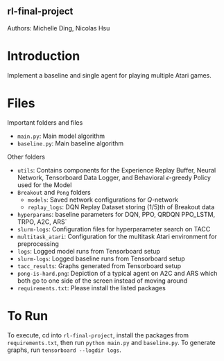 ## rl-final-project

Authors: Michelle Ding, Nicolas Hsu

# Introduction 
Implement a baseline and single agent for playing multiple Atari games. 

# Files 
Important folders and files
* `main.py`: Main model algorithm
* `baseline.py`: Main baseline algorithm

Other folders

* `utils`: Contains components for the Experience Replay Buffer, Neural Network, Tensorboard Data Logger, and Behavioral $\epsilon$-greedy Policy used for the Model
* `Breakout` and `Pong` folders
    * `models`: Saved network configurations for $Q$-network
    * `replay_logs`: DQN Replay Dataset storing (1/5)th of Breakout data
* `hyperparams`: baseline parameters for DQN, PPO, QRDQN PPO_LSTM, TRPO, A2C, ARS`
* `slurm-logs`: Configuration files for hyperparameter search on TACC
* `multitask_atari`: Configuration for the multitask Atari environment for preprocessing
* `logs`: Logged model runs from Tensorboard setup
* `slurm-logs`: Logged baseline runs from Tensorboard setup
* `tacc_results`: Graphs generated from Tensorboard setup
* `pong-is-hard.png`: Depiction of a typical agent on A2C and ARS which both go to one side of the screen instead of moving around
* `requirements.txt`: Please install the listed packages

# To Run
To execute, cd into `rl-final-project`, install the packages from `requirements.txt`, then run `python main.py` and `baseline.py`.
To generate graphs, run `tensorboard --logdir logs`.
